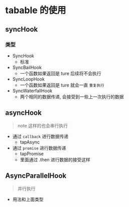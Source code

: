 # tabable 的使用

## syncHook

### 类型

- SyncHook
  - 标准
- SyncBailHook
  - 一个函数如果返回是 ture 后续将不会执行
- SyncLoopHook
  - 一个函数如果返回是 ture 就会一直 `重复执行`
- SyncWaterfallHook
  - 两个相同的数据传递, 会接受到一些上一次执行的数据

## asyncHook

> note 这样的也会串行执行

- 通过 `callback` 进行数据传递
  - tapAsync
- 通过 `promise` 进行数据传递
  - tapPromise
  - 里面通过 .then 进行数据的接受这样

## AsyncParallelHook

> 并行执行

- 用法和上面类型
